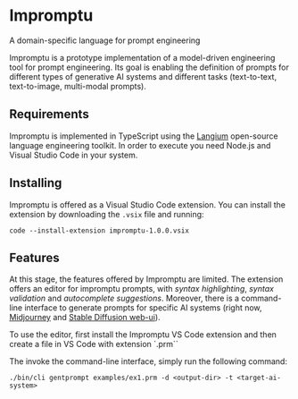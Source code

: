 # Impromptu

A domain-specific language for prompt engineering

Impromptu is a prototype implementation of a model-driven engineering tool for prompt engineering. Its goal is enabling the definition of prompts for different types of generative AI systems and different tasks (text-to-text, text-to-image, multi-modal prompts). 

## Requirements

Impromptu is implemented in TypeScript using the [Langium](https://langium.org) open-source language engineering toolkit. In order to execute you need Node.js and Visual Studio Code in your system.

## Installing

Impromptu is offered as a Visual Studio Code extension. You can install the extension by downloading the `.vsix` file and running:

    code --install-extension impromptu-1.0.0.vsix

## Features 

At this stage, the features offered by Impromptu are limited. The extension offers an editor for impromptu prompts, with *syntax highlighting*, *syntax validation* and *autocomplete suggestions*. Moreover, there is a command-line interface to generate prompts for specific AI systems (right now, [Midjourney](https://www.midjourney.com/) and [Stable Diffusion web-ui](https://github.com/AUTOMATIC1111/stable-diffusion-webui)).
 
To use the editor, first install the Impromptu VS Code extension and then create a file in VS Code with extension `.prm``

The invoke the command-line interface, simply run the following command: 

    ./bin/cli gentprompt examples/ex1.prm -d <output-dir> -t <target-ai-system>


